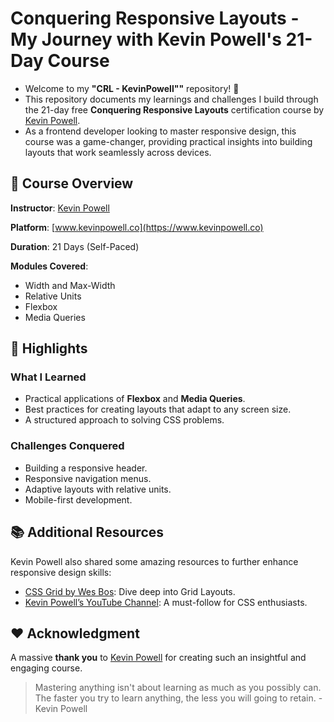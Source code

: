 # Conquering Responsive Layouts - My Journey with Kevin Powell's 21-Day Course

- Welcome to my **"CRL - KevinPowell""** repository! 🎉
- This repository documents my learnings and challenges I build through the 21-day free **Conquering Responsive Layouts** certification course by [Kevin Powell](https://www.kevinpowell.co).
- As a frontend developer looking to master responsive design, this course was a game-changer, providing practical insights into building layouts that work seamlessly across devices.

## 🚀 Course Overview

**Instructor**: [Kevin Powell](https://www.linkedin.com/in/kevinpowellcss/)

**Platform**: [www.kevinpowell.co](https://www.kevinpowell.co)

**Duration**: 21 Days (Self-Paced)

**Modules Covered**:

- Width and Max-Width
- Relative Units
- Flexbox
- Media Queries

## 🌟 Highlights

### What I Learned

- Practical applications of **Flexbox** and **Media Queries**.
- Best practices for creating layouts that adapt to any screen size.
- A structured approach to solving CSS problems.

### Challenges Conquered

- Building a responsive header.
- Responsive navigation menus.
- Adaptive layouts with relative units.
- Mobile-first development.

## 📚 Additional Resources

Kevin Powell also shared some amazing resources to further enhance responsive design skills:

- [CSS Grid by Wes Bos](https://cssgrid.io): Dive deep into Grid Layouts.
- [Kevin Powell’s YouTube Channel](https://www.youtube.com/@KevinPowell): A must-follow for CSS enthusiasts.

## ❤️ Acknowledgment

A massive **thank you** to [Kevin Powell](https://www.youtube.com/@KevinPowell) for creating such an insightful and engaging course.

> Mastering anything isn't about learning as much as you possibly can. The faster you try to learn anything, the less you will going to retain. - Kevin Powell
